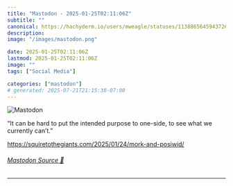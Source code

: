 ```yaml
---
title: "Mastodon - 2025-01-25T02:11:06Z"
subtitle: ""
canonical: https://hachyderm.io/users/mweagle/statuses/113886564594372690
description:
image: "/images/mastodon.png"

date: 2025-01-25T02:11:06Z
lastmod: 2025-01-25T02:11:06Z
image: ""
tags: ["Social Media"]

categories: ["mastodon"]
# generated: 2025-07-21T21:15:38-07:00
---
```

![Mastodon](/images/mastodon.png)

<p>“It can be hard to put the intended purpose to one-side, to see what we currently can’t.”</p><p><a href="https://squiretothegiants.com/2025/01/24/mork-and-posiwid/" target="_blank" rel="nofollow noopener noreferrer" translate="no"><span class="invisible">https://</span><span class="ellipsis">squiretothegiants.com/2025/01/</span><span class="invisible">24/mork-and-posiwid/</span></a></p>


###### [Mastodon Source 🐘](https://hachyderm.io/@mweagle/113886564594372690)

___
